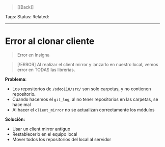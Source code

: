 > [[Back]]

Tags: 
Status: 
Related: 

___

# Error al clonar cliente

> Error en Insigna

> [!ERROR]
> Al realizar el client mirror y lanzarlo en nuestro local, vemos error en TODAS las librerias.

**Problema:**
- Los repositorios de `/odoo110/src/` son solo carpetas, y no contienen repositorio.
- Cuando hacemos el `git_log`, al no tener repositorios en las carpetas, se hace mal
- Al hacer el `client_mirror` no se actualizan correctamente los módulos

**Solución:**
- Usar un client mirror antiguo
- Restablecerlo en el equipo local
- Mover todos los repositorios del local al servidor